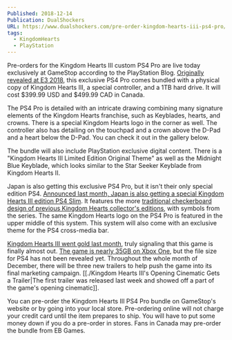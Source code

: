 ```yaml
---
Published: 2018-12-14
Publication: DualShockers
URL: https://www.dualshockers.com/pre-order-kingdom-hearts-iii-ps4-pro/
tags:
  - KingdomHearts
  - PlayStation
---
```

Pre-orders for the Kingdom Hearts III custom PS4 Pro are live today exclusively at GameStop according to the PlayStation Blog. [Originally revealed at E3 2018](https://www.dualshockers.com/kingdom-hearts-iii-gets-new-trailer-revealing-pirates-caribbean-limited-edition-ps4/), this exclusive PS4 Pro comes bundled with a physical copy of Kingdom Hearts III, a special controller, and a 1TB hard drive. It will cost $399.99 USD and $499.99 CAD in Canada.

The PS4 Pro is detailed with an intricate drawing combining many signature elements of the Kingdom Hearts franchise, such as Keyblades, hearts, and crowns. There is a special Kingdom Hearts logo in the corner as well. The controller also has detailing on the touchpad and a crown above the D-Pad and a heart below the D-Pad. You can check it out in the gallery below.

The bundle will also include PlayStation exclusive digital content. There is a "Kingdom Hearts III Limited Edition Original Theme" as well as the Midnight Blue Keyblade, which looks similar to the Star Seeker Keyblade from Kingdom Hearts II.

Japan is also getting this exclusive PS4 Pro, but it isn't their only special edition PS4. [Announced last month, Japan is also getting a special Kingdom Hearts III edition PS4 Slim](https://www.dualshockers.com/japan-exclusive-kingdom-hearts-iii-ps4-new-images/). It features the more [traditional checkerboard design of previous Kingdom Hearts collector's editions](https://images-na.ssl-images-amazon.com/images/I/91Hj7GV4kyL._AC_SL1500_.jpg), with symbols from the series. The same Kingdom Hearts logo on the PS4 Pro is featured in the upper middle of this system. This system will also come with an exclusive theme for the PS4 cross-media bar.

[Kingdom Hearts III went gold last month](https://www.dualshockers.com/kingdom-hearts-iii-goes-gold/), truly signaling that this game is finally almost out. [The game is nearly 35GB on Xbox One](https://www.dualshockers.com/kingdom-hearts-3-file-size/), but the file size for PS4 has not been revealed yet. Throughout the whole month of December, there will be three new trailers to help push the game into its final marketing campaign. [[./Kingdom Hearts III's Opening Cinematic Gets a Trailer|The first trailer was released last week and showed off a part of the game's opening cinematic]].

You can pre-order the Kingdom Hearts III PS4 Pro bundle on GameStop's website or by going into your local store. Pre-ordering online will not charge your credit card until the item prepares to ship. You will have to put some money down if you do a pre-order in stores. Fans in Canada may pre-order the bundle from EB Games.